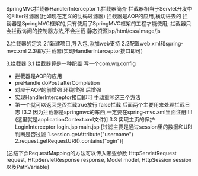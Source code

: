 SpringMVC拦截器HandlerInterceptor
1.拦截器简介
拦截器相当于Servlet开发中的Filter过滤器(比如现在定义的乱码过滤器)
拦截器是AOP的应用,横切进去的
拦截器是SpringMVC框架的,只有使用了SpringMVC框架的工程才能使用;
拦截器只会拦截访问的控制器方法,不会拦截    静态资源jsp/html/css/image/js

2.拦截器的定义
2.1新建项目,导入包,添加web支持
2.2配置web.xml和spring-mvc.xml
2.3编写拦截器(实现HandlerInterceptor接口即可)

3.拦截器
3.1 拦截器算是一种配置 写一个com.wq.config
* 拦截器是AOP的应用 
* preHandle doPost afterCompletion
* 对应于AOP的前增强 环绕增强 后增强
* 实现HandlerInterceptor接口即可 手动重写这三个方法 
* 第一个就可以返回是否拦截true放行 false拦截 后面两个主要用来处理拦截日志
[3.2 因为拦截器是springmvc的东西,一定要在spring-mvc.xml里面注册!!!!(这里就是applicationContext.xml文件)]
3.3 实现主页的保护LoginInterceptor login.jsp main.jsp
[过滤主要是通过session里的数据和URI判断是否过滤
1.session.getAttribute("username")
2.request.getRequestURI().contains("ogin")]

[总结下@RequestMapping的方法可以传入哪些参数
HttpServletRequest request, HttpServletResponse response, Model model, HttpSession session  
以及PathVariable]